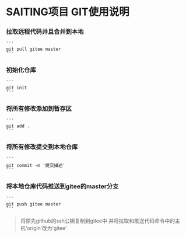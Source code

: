 # SAITING项目 GIT使用说明

### 拉取远程代码并且合并到本地
	```
	git pull gitee master
	```

### 初始化仓库 
	```
	git init
	```

### 将所有修改添加到暂存区
	```
	git add . 
	```

### 将所有修改提交到本地仓库 
	```
	git commit -m '提交描述'
	```

### 将本地仓库代码推送到gitee的master分支 
	```
	git push gitee master
	```
  
>	将原先github的ssh公钥复制到gitee中 并将拉取和推送代码命令中的主机‘origin’改为‘gitee’

